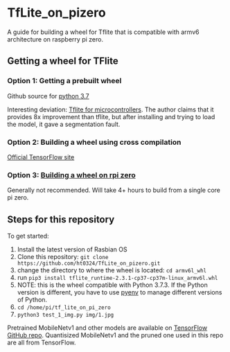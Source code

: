 # TfLite_on_pizero
 
A guide for building a wheel for Tflite that is compatible with armv6 architecture on raspberry pi zero.

## Getting a wheel for TFlite
### Option 1: Getting a prebuilt wheel
Github source for [python 3.7](https://github.com/prettyflyforabeeguy/tf_lite_on_pi_zero) 

Interesting deviation: [Tflite for microcontrollers](https://github.com/driedler/tflite_micro_runtime). The author claims that it provides 8x improvement than tflite, but after installing and trying to load the model, it gave a segmentation fault.

### Option 2: Building a wheel using cross compilation
[Official TensorFlow site](https://www.tensorflow.org/lite/guide/build_cmake_pip)

### Option 3: [Building a wheel on rpi zero](https://qengineering.eu/install-tensorflow-2-lite-on-raspberry-pi-4.html#Zero)

Generally not recommended. Will take 4+ hours to build from a single core pi zero.

## Steps for this repository

To get started:
1. Install the latest version of Rasbian OS
2. Clone this repository: `git clone https://github.com/ht0324/TfLite_on_pizero.git`
3. change the directory to where the wheel is located: `cd armv6l_whl`
4. run `pip3 install tflite_runtime-2.3.1-cp37-cp37m-linux_armv6l.whl`
5. NOTE: this is the wheel compatible with Python 3.7.3. If the Python version is different, you have to use [pyenv](https://github.com/pyenv/pyenv#getting-pyenv) to manage different versions of Python.
6. `cd /home/pi/tf_lite_on_pi_zero`
7. `python3 test_1_img.py img/1.jpg`

Pretrained MobileNetv1 and other models are available on [TensorFlow GitHub repo](https://github.com/tensorflow/models/blob/master/research/slim/nets/mobilenet_v1.md). Quantisized MobileNetv1 and the pruned one used in this repo are all from TensorFlow.
